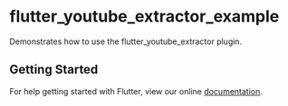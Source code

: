 # flutter_youtube_extractor_example

Demonstrates how to use the flutter_youtube_extractor plugin.

## Getting Started

For help getting started with Flutter, view our online
[documentation](https://flutter.io/).
